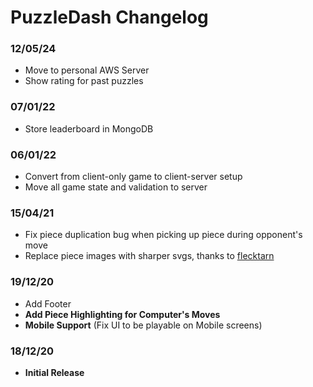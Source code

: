 # PuzzleDash Changelog

### 12/05/24

* Move to personal AWS Server
* Show rating for past puzzles

### 07/01/22

* Store leaderboard in MongoDB

### 06/01/22

* Convert from client-only game to client-server setup
* Move all game state and validation to server

### 15/04/21

* Fix piece duplication bug when picking up piece during opponent's move
* Replace piece images with sharper svgs, thanks to [flecktarn](https://github.com/flecktarn)

### 19/12/20

* Add Footer
* **Add Piece Highlighting for Computer's Moves**
* **Mobile Support** (Fix UI to be playable on Mobile screens)

### 18/12/20

* **Initial Release**